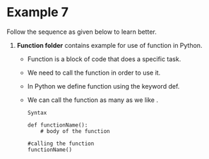 
# Example 7

Follow the sequence as given below to learn better.

1. **Function folder** contains example for use of function in Python.

    - Function is a block of code that does a specific task. 
    - We need to call the function in order to use it.
    - In Python we define function using the keyword def.
    - We can call the function as many as we like .
  
          Syntax

          def functionName():
              # body of the function

          #calling the function
          functionName()
